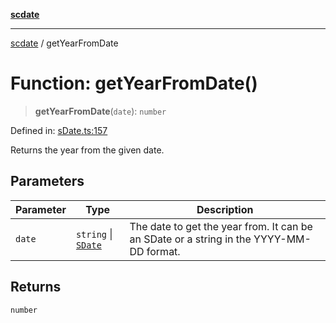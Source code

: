 [**scdate**](../README.md)

---

[scdate](../README.md) / getYearFromDate

# Function: getYearFromDate()

> **getYearFromDate**(`date`): `number`

Defined in: [sDate.ts:157](https://github.com/ericvera/scdate/blob/main/src/sDate.ts#L157)

Returns the year from the given date.

## Parameters

| Parameter | Type                                       | Description                                                                             |
| --------- | ------------------------------------------ | --------------------------------------------------------------------------------------- |
| `date`    | `string` \| [`SDate`](../classes/SDate.md) | The date to get the year from. It can be an SDate or a string in the YYYY-MM-DD format. |

## Returns

`number`
